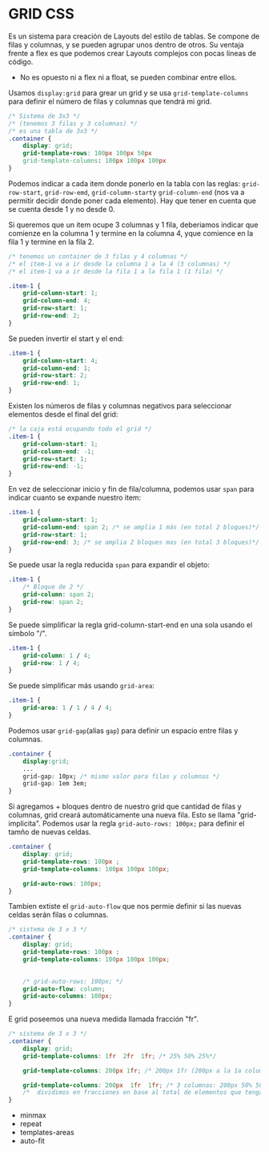 # GRID CSS 

Es un sistema para creación de Layouts del estilo de tablas. Se compone de filas y columnas, y se pueden agrupar unos dentro de otros. 
Su ventaja frente a flex es que podemos crear Layouts complejos con pocas líneas de código. 

- No es opuesto ni a flex ni a float, se pueden combinar entre ellos. 

Usamos `display:grid` para grear un grid y se usa `grid-template-columns` para definir el número de filas y columnas que tendrá mi grid. 

```css
/* Sistema de 3x3 */
/* (tenemos 3 filas y 3 columnas) */
/* es una tabla de 3x3 */
.container {
    display: grid; 
    grid-template-rows: 100px 100px 50px 
    grid-template-columns: 100px 100px 100px 
}
```


Podemos indicar a cada item donde ponerlo en la tabla con las reglas: `grid-row-start`, `grid-row-emd`, `grid-column-start`y `grid-column-end` (nos va a permitir decidir donde poner cada elemento).
Hay que tener en cuenta que se cuenta desde 1 y no desde 0. 

Si queremos que un item ocupe 3 columnas y 1 fila, deberiamos indicar que comienze en la columna 1 y termine en la columna 4, yque comience en la fila 1 y termine en la fila 2.




```css 
/* tenemos un container de 3 filas y 4 columnas */
/* el item-1 va a ir desde la columna 1 a la 4 (3 columnas) */
/* el item-1 va a ir desde la fila 1 a la fila 1 (1 fila) */

.item-1 {
    grid-column-start: 1;
    grid-column-end: 4; 
    grid-row-start: 1;
    grid-row-end: 2;
}
```


Se pueden invertir el start y el end:
```css 
.item-1 {
    grid-column-start: 4;
    grid-column-end: 1; 
    grid-row-start: 2;
    grid-row-end: 1;
}
```

Existen los números de filas y columnas negativos para seleccionar elementos desde el final del grid: 
```css 
/* la caja está ocupando todo el grid */
.item-1 {
    grid-column-start: 1;
    grid-column-end: -1; 
    grid-row-start: 1;
    grid-row-end: -1;
}
```


En vez de seleccionar inicio y fin de fila/columna, podemos usar `span` para indicar cuanto se expande nuestro item:
```css 
.item-1 {
    grid-column-start: 1;
    grid-column-end: span 2; /* se amplia 1 más (en total 2 bloques)*/ 
    grid-row-start: 1;
    grid-row-end: 3; /* se amplia 2 bloques mas (en total 3 bloques)*/ 
}
```


Se puede usar la regla reducida `span` para expandir el objeto:
```css 
.item-1 {
    /* Bloque de 2 */
    grid-column: span 2;
    grid-row: span 2;
}
```



Se puede simplificar la regla grid-column-start-end en una sola usando el símbolo "/".
```css 
.item-1 {
    grid-column: 1 / 4;
    grid-row: 1 / 4;
}
```



Se puede simplificar más usando `grid-area`:
```css 
.item-1 {
    grid-area: 1 / 1 / 4 / 4;
}
```



Podemos usar `grid-gap`(alias `gap`) para definir un espacio entre filas y columnas.
```css 
.container {
    display:grid;
    ...
    grid-gap: 10px; /* mismo valor para filas y columnas */
    grid-gap: 1em 3em;
}
```



Si agregamos + bloques dentro de nuestro grid que cantidad de filas y columnas, grid creará automáticamente una nueva fila. Esto se llama "grid-implicita".
Podemos usar la regla `grid-auto-rows: 100px;` para definir el tamño de nuevas celdas.

```css
.container {
    display: grid; 
    grid-template-rows: 100px ;
    grid-template-columns: 100px 100px 100px;

    grid-auto-rows: 100px;
}
```



Tambien extiste el `grid-auto-flow` que nos permie definir si las nuevas celdas serán filas o columnas. 

```css
/* sistema de 3 x 3 */
.container {
    display: grid; 
    grid-template-rows: 100px ;
    grid-template-columns: 100px 100px 100px;
    

    /* grid-auto-rows: 100px; */
    grid-auto-flow: column;
    grid-auto-columns: 100px;
}
```


E grid poseemos una nueva medida llamada fracción "fr". 

```css
/* sistema de 3 x 3 */
.container {
    display: grid; 
    grid-template-columns: 1fr  2fr  1fr; /* 25% 50% 25%*/

    grid-template-columns: 200px 1fr; /* 200px 1fr (200px a la 1a columna y 1fr a la segunda columna para que ocupe el espacio que quiera) */

    grid-template-columns: 200px  1fr  1fr; /* 3 columnas: 200px 50% 50% (se divide la */
    /*  dividimos en fracciones en base al total de elementos que tengamos */
}
```


- minmax
- repeat
- templates-areas
- auto-fit